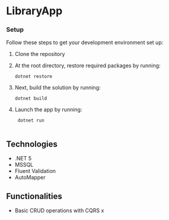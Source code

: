 # LibraryApp

### Setup
Follow these steps to get your development environment set up:

  1. Clone the repository
  2. At the root directory, restore required packages by running:
     ```
     dotnet restore
     ```
  3. Next, build the solution by running:
     ```
     dotnet build
     ```
     
   4. Launch the app  by running:
      ```
	   dotnet run
    

## Technologies
* .NET 5
* MSSQL
* Fluent Validation
* AutoMapper

## Functionalities
-  Basic CRUD operations with CQRS 
x
